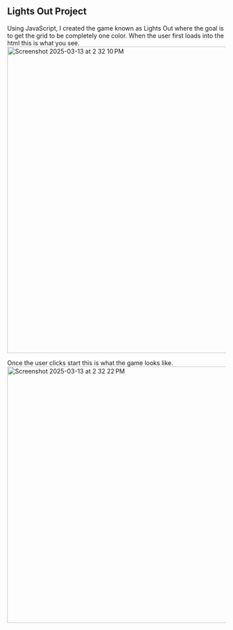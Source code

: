## Lights Out Project

Using JavaScript, I created the game known as Lights Out where the goal is to get the grid to be completely one color.
When the user first loads into the html this is what you see.
<img width="705" alt="Screenshot 2025-03-13 at 2 32 10 PM" src="https://github.com/user-attachments/assets/8713c670-c084-4de9-a3b3-193a46761988" />

Once the user clicks start this is what the game looks like.
 <img width="590" alt="Screenshot 2025-03-13 at 2 32 22 PM" src="https://github.com/user-attachments/assets/ad35eb69-4599-4de9-a283-44524226c9eb" />
